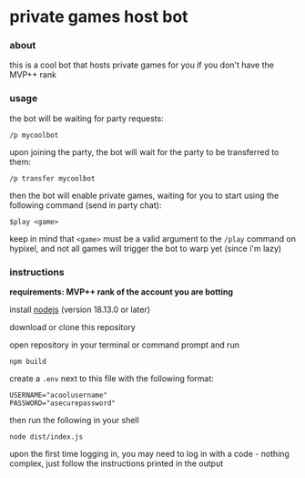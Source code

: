 # private games host bot

### about

this is a cool bot that hosts private games for you if you don't have the MVP++ rank

### usage

the bot will be waiting for party requests:

```
/p mycoolbot
```

upon joining the party, the bot will wait for the party to be transferred to them:

```
/p transfer mycoolbot
```

then the bot will enable private games, waiting for you to start using the following command (send in party chat):

```
$play <game>
```

keep in mind that `<game>` must be a valid argument to the `/play` command on hypixel, and not all games will trigger the bot to warp yet (since i'm lazy)

### instructions

**requirements: MVP++ rank of the account you are botting**

install [nodejs](https://nodejs.org/en/) (version 18.13.0 or later)

download or clone this repository

open repository in your terminal or command prompt and run

```
npm build
```

create a `.env` next to this file with the following format:

```
USERNAME="acoolusername"
PASSWORD="asecurepassword"
```

then run the following in your shell

```
node dist/index.js
```

upon the first time logging in, you may need to log in with a code - nothing complex, just follow the instructions printed in the output
